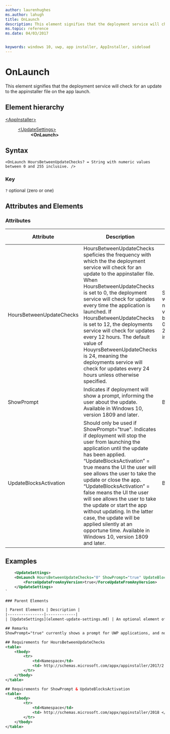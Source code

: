 ```yaml
---
author: laurenhughes
ms.author: lahugh
title: OnLaunch
description: This element signifies that the deployment service will check for an update to the appinstaller file on the app launch.
ms.topic: reference
ms.date: 04/03/2017


keywords: windows 10, uwp, app installer, AppInstaller, sideload
---
```


# OnLaunch

This element signifies that the deployment service will check for an update to the appinstaller file on the app launch.

## Element hierarchy

<dl>
<dt><a href="element-appinstaller.md">&lt;AppInstaller&gt;</a></dt>
<dd>
    <dl>
        <dt><a href="element-update-settings.md">&lt;UpdateSettings&gt;</a></dt>
            <dd><b>&lt;OnLaunch&gt;</b></dd>
    </dl>
</dd>
</dl>

## Syntax
```syntax
<OnLaunch HoursBetweenUpdateChecks? = String with numeric values between 0 and 255 inclusive. />
```



### Key
`?` optional (zero or one)

## Attributes and Elements

### Attributes

| Attribute | Description | Data type | Required |
|-----------|-------------|-----------|----------|
| HoursBetweenUpdateChecks | HoursBetweenUpdateChecks speficies the frequency with which the the deployment service will check for an update to the appinstaller file. When HoursBetweenUpdateChecks is set to 0, the deployment service will check for updates every time the application is launched. If HoursBetweenUpdateChecks is set to 12, the deployments service will check for updates every 12 hours. The default value of HouyrsBetweenUpdateChecks is 24, meaning the deployments service will check for updates every 24 hours unless otherwise specified. | String with numeric values between 0 and 255 inclusive. | No |
| ShowPrompt | Indicates if deployment will show a prompt, informing the user about the update. Available in Windows 10, version 1809 and later. |Boolean | No |
| UpdateBlocksActivation| Should only be used if ShowPrompt="true". Indicates if deployment will stop the user from launching the application until the update has been applied. “UpdateBlocksActivation” = true means the UI the user will see allows the user to take the update or close the app. “UpdateBlocksActivation” = false means the UI the user will see allows the user to take the update or start the app without updating. In the latter case, the update will be applied silently at an opportune time.  Available in Windows 10, version 1809 and later. | Boolean | No |

## Examples
``` xml  With these settings, deployment will check for updates every time the app is launched. If updates are found, deployment will show a prompt telling the user they must take the update before launching the app. Also the app version can be incremented or decremented.
    <UpdateSettings> 
    <OnLaunch HoursBetweenUpdateChecks="0" ShowPrompt="true" UpdateBlocksActivation="true"/>
        <ForceUpdateFromAnyVersion>true</ForceUpdateFromAnyVersion>
    </UpdateSettings>
`

### Parent Elements

| Parent Elements | Description |
|----------------|-------------|
| [UpdateSettings](element-update-settings.md) | An optional element of the appinstaller file. UpdateSettings signifies whether or not to check for an update during the app's launch. |

## Remarks
ShowPrompt="true" currently shows a prompt for UWP applications, and not for Centenniall applications. For Centennial applications, this functionality provides a silent update - the same default functionality provided by the OnLaunch element.

## Requirements for HoursBetweenUpdateChecks
<table>
    <tbody>
        <tr>
            <td>Namespace</td>
            <td> http://schemas.microsoft.com/appx/appinstaller/2017/2 </td>
        </tr>
    </tbody>
</table>

## Requirements for ShowPrompt & UpdateBlocksActivation
<table>
    <tbody>
        <tr>
            <td>Namespace</td>
            <td> http://schemas.microsoft.com/appx/appinstaller/2018 </td>
        </tr>
    </tbody>
</table>